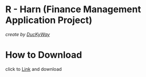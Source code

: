 # R - Harn (Finance Management Application Project)
_create by [DucKyWay](https://github.com/DucKyWay)_

# How to Download
click to [Link]() and download